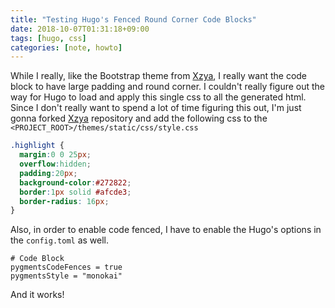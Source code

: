 ```yaml
---
title: "Testing Hugo's Fenced Round Corner Code Blocks"
date: 2018-10-07T01:31:18+09:00
tags: [hugo, css]
categories: [note, howto]
---
```


While I really, like the Bootstrap theme from [Xzya](https://github.com/Xzya/hugo-bootstrap), I really want the code block to have large padding and round corner. I couldn't really figure out the way for Hugo to load and apply this single css to all the generated html. Since I don't really want to spend a lot of time figuring this out, I'm just gonna forked [Xzya](https://github.com/Xzya/hugo-bootstrap) repository and add the following css to the `<PROJECT_ROOT>/themes/static/css/style.css`

```css
.highlight {
  margin:0 0 25px;
  overflow:hidden;
  padding:20px;
  background-color:#272822;
  border:1px solid #afcde3;
  border-radius: 16px;
}
```

Also, in order to enable code fenced, I have to enable the Hugo's options in the `config.toml` as well.

``` text
# Code Block
pygmentsCodeFences = true
pygmentsStyle = "monokai"
```

And it works!